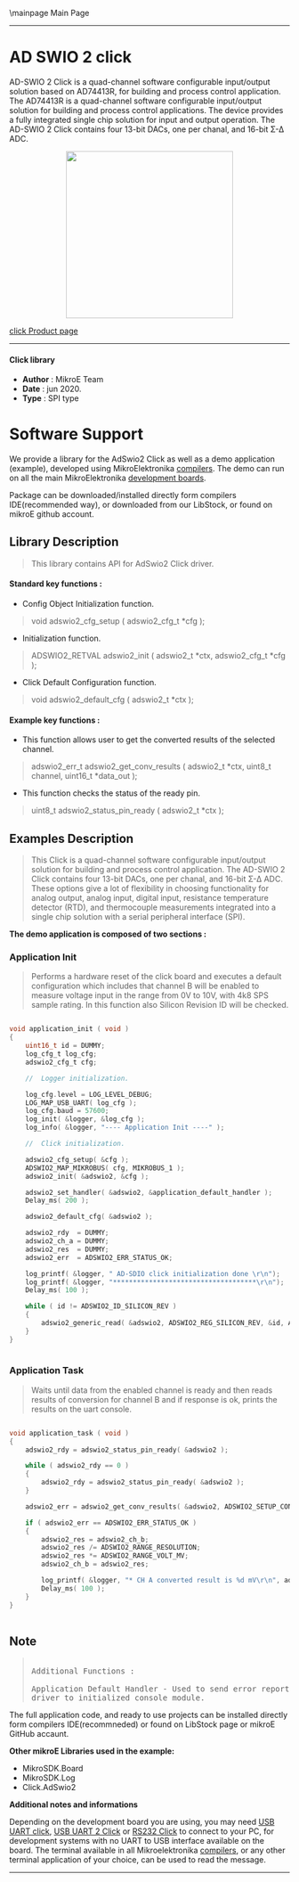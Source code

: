 \mainpage Main Page
 
---
# AD SWIO 2 click

AD-SWIO 2 Click is a quad-channel software configurable input/output solution based on AD74413R, for building and process control application. The AD74413R is a quad-channel software configurable input/output solution for building and process control applications. The device provides a fully integrated single chip solution for input and output operation. The AD-SWIO 2 Click contains four 13-bit DACs, one per chanal, and 16-bit Σ-∆ ADC. 

<p align="center">
  <img src="@{CLICK_IMAGE_LINK}" height=300px>
</p>

[click Product page](https://www.mikroe.com/ad-swio-2-click)

---


#### Click library 

- **Author**        : MikroE Team
- **Date**          : jun 2020.
- **Type**          : SPI type


# Software Support

We provide a library for the AdSwio2 Click 
as well as a demo application (example), developed using MikroElektronika 
[compilers](http://shop.mikroe.com/compilers). 
The demo can run on all the main MikroElektronika [development boards](http://shop.mikroe.com/development-boards).

Package can be downloaded/installed directly form compilers IDE(recommended way), or downloaded from our LibStock, or found on mikroE github account. 

## Library Description

> This library contains API for AdSwio2 Click driver.

#### Standard key functions :

- Config Object Initialization function.
> void adswio2_cfg_setup ( adswio2_cfg_t *cfg ); 
 
- Initialization function.
> ADSWIO2_RETVAL adswio2_init ( adswio2_t *ctx, adswio2_cfg_t *cfg );

- Click Default Configuration function.
> void adswio2_default_cfg ( adswio2_t *ctx );


#### Example key functions :

- This function allows user to get the converted results of the selected channel.
> adswio2_err_t adswio2_get_conv_results ( adswio2_t *ctx, uint8_t channel, uint16_t *data_out );
 
- This function checks the status of the ready pin.
> uint8_t adswio2_status_pin_ready ( adswio2_t *ctx );


## Examples Description

> This Click is a quad-channel software configurable input/output solution for building 
> and process control application. The AD-SWIO 2 Click contains four 13-bit DACs, one 
> per chanal, and 16-bit Σ-∆ ADC. These options give a lot of flexibility in choosing 
> functionality for analog output, analog input, digital input, resistance temperature 
> detector (RTD), and thermocouple measurements integrated into a single chip solution 
> with a serial peripheral interface (SPI). 

**The demo application is composed of two sections :**

### Application Init 

> Performs a hardware reset of the click board and
> executes a default configuration which includes that channel B will be
> enabled to measure voltage input in the range from 0V to 10V, with 4k8 SPS
> sample rating. In this function also Silicon Revision ID will be checked.

```c

void application_init ( void )
{
    uint16_t id = DUMMY;
    log_cfg_t log_cfg;
    adswio2_cfg_t cfg;

    //  Logger initialization.

    log_cfg.level = LOG_LEVEL_DEBUG;
    LOG_MAP_USB_UART( log_cfg );
    log_cfg.baud = 57600;
    log_init( &logger, &log_cfg );
    log_info( &logger, "---- Application Init ----" );

    //  Click initialization.

    adswio2_cfg_setup( &cfg );
    ADSWIO2_MAP_MIKROBUS( cfg, MIKROBUS_1 );
    adswio2_init( &adswio2, &cfg );

    adswio2_set_handler( &adswio2, &application_default_handler );
    Delay_ms( 200 );

    adswio2_default_cfg( &adswio2 );

    adswio2_rdy  = DUMMY;
    adswio2_ch_a = DUMMY;
    adswio2_res  = DUMMY;
    adswio2_err  = ADSWIO2_ERR_STATUS_OK;

    log_printf( &logger, " AD-SDIO click initialization done \r\n");
    log_printf( &logger, "************************************\r\n");
    Delay_ms( 100 );

    while ( id != ADSWIO2_ID_SILICON_REV )
    {
        adswio2_generic_read( &adswio2, ADSWIO2_REG_SILICON_REV, &id, ADSWIO2_NULL );
    }
}
  
```

### Application Task

> Waits until data from the enabled channel
> is ready and then reads results of conversion for channel B and if response
> is ok, prints the results on the uart console.

```c

void application_task ( void )
{
    adswio2_rdy = adswio2_status_pin_ready( &adswio2 );

    while ( adswio2_rdy == 0 )
    {
        adswio2_rdy = adswio2_status_pin_ready( &adswio2 );
    }

    adswio2_err = adswio2_get_conv_results( &adswio2, ADSWIO2_SETUP_CONV_EN_CHB, &adswio2_ch_b );

    if ( adswio2_err == ADSWIO2_ERR_STATUS_OK )
    {
        adswio2_res = adswio2_ch_b;
        adswio2_res /= ADSWIO2_RANGE_RESOLUTION;
        adswio2_res *= ADSWIO2_RANGE_VOLT_MV;
        adswio2_ch_b = adswio2_res;

        log_printf( &logger, "* CH A converted result is %d mV\r\n", adswio2_ch_b );
        Delay_ms( 100 );
    }
}
 

```

## Note

> <pre> 
> Additional Functions :
>
> Application Default Handler - Used to send error report messages from click
> driver to initialized console module.
> </pre> 

The full application code, and ready to use projects can be  installed directly form compilers IDE(recommneded) or found on LibStock page or mikroE GitHub accaunt.

**Other mikroE Libraries used in the example:** 

- MikroSDK.Board
- MikroSDK.Log
- Click.AdSwio2

**Additional notes and informations**

Depending on the development board you are using, you may need 
[USB UART click](http://shop.mikroe.com/usb-uart-click), 
[USB UART 2 Click](http://shop.mikroe.com/usb-uart-2-click) or 
[RS232 Click](http://shop.mikroe.com/rs232-click) to connect to your PC, for 
development systems with no UART to USB interface available on the board. The 
terminal available in all Mikroelektronika 
[compilers](http://shop.mikroe.com/compilers), or any other terminal application 
of your choice, can be used to read the message.



---
